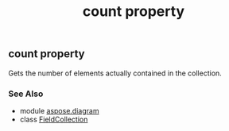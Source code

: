 ﻿---
title: count property
second_title: Aspose.Diagram for Python via .NET API References
description: 
type: docs
weight: 70
url: /python-net/aspose.diagram/fieldcollection/count/
is_root: false
---

## count property


Gets the number of elements actually contained in the collection.

### See Also
* module [aspose.diagram](../../)
* class [FieldCollection](/diagram/python-net/aspose.diagram/fieldcollection)
